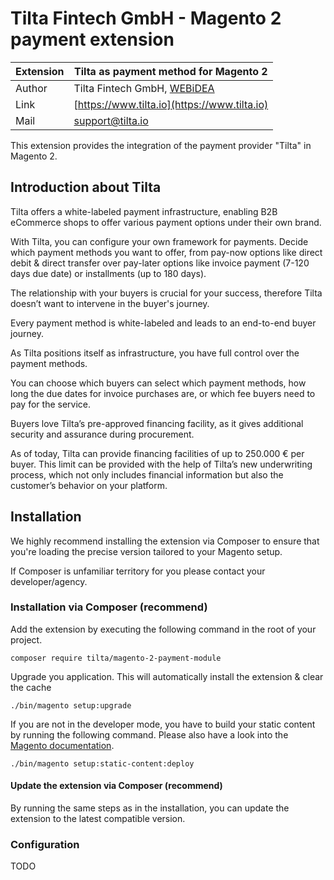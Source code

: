Tilta Fintech GmbH - Magento 2 payment extension
================================================

| Extension | Tilta as payment method for Magento 2                   |
|-----------|---------------------------------------------------------|
| Author    | Tilta Fintech GmbH, [WEBiDEA](https://www.webidea24.de) |
| Link      | [https://www.tilta.io](https://www.tilta.io)            |
| Mail      | [support@tilta.io](mailto:support@tilta.io)             |

This extension provides the integration of the payment provider "Tilta" in Magento 2.

## Introduction about Tilta

Tilta offers a white-labeled payment infrastructure, enabling B2B eCommerce shops to offer various payment options under
their own brand.

With Tilta, you can configure your own framework for payments. Decide which payment methods you want to offer, from
pay-now options like direct debit & direct transfer over pay-later options like invoice payment (7-120 days due date) or
installments (up to 180 days).

The relationship with your buyers is crucial for your success, therefore Tilta doesn’t want to intervene in the buyer's
journey.

Every payment method is white-labeled and leads to an end-to-end buyer journey.

As Tilta positions itself as infrastructure, you have full control over the payment methods.

You can choose which buyers can select which payment methods, how long the due dates for invoice purchases are, or which
fee buyers need to pay for the service.

Buyers love Tilta’s pre-approved financing facility, as it gives additional security and assurance during procurement.

As of today, Tilta can provide financing facilities of up to 250.000 € per buyer.
This limit can be provided with the help of Tilta’s new underwriting process, which not only includes financial
information but also the customer’s behavior on your platform.

## Installation

We highly recommend installing the extension via Composer to ensure that you're loading the precise version tailored to
your Magento setup.

If Composer is unfamiliar territory for you please contact your developer/agency.

### Installation via Composer (recommend)

Add the extension by executing the following command in the root of your project.

```
composer require tilta/magento-2-payment-module
```

Upgrade you application. This will automatically install the extension & clear the cache

```
./bin/magento setup:upgrade
```

If you are not in the developer mode, you have to build your static content by running the following command. Please
also have a look into
the [Magento documentation](https://experienceleague.adobe.com/en/docs/commerce-operations/configuration-guide/cli/static-view/static-view-file-deployment).

```
./bin/magento setup:static-content:deploy
```

#### Update the extension via Composer (recommend)

By running the same steps as in the installation, you can update the extension to the latest compatible version.

### Configuration

TODO
